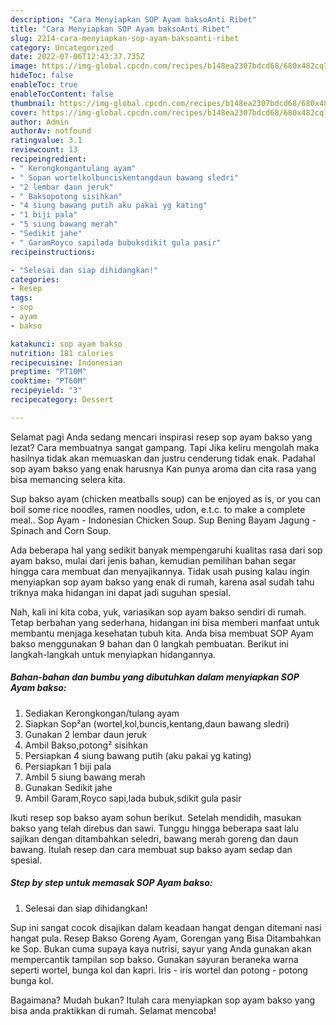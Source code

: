 ```yaml
---
description: "Cara Menyiapkan SOP Ayam baksoAnti Ribet"
title: "Cara Menyiapkan SOP Ayam baksoAnti Ribet"
slug: 2214-cara-menyiapkan-sop-ayam-baksoanti-ribet
category: Uncategorized
date: 2022-07-06T12:43:37.735Z
image: https://img-global.cpcdn.com/recipes/b148ea2307bdcd68/680x482cq70/sop-ayam-bakso-foto-resep-utama.jpg
hideToc: false
enableToc: true
enableTocContent: false
thumbnail: https://img-global.cpcdn.com/recipes/b148ea2307bdcd68/680x482cq70/sop-ayam-bakso-foto-resep-utama.jpg
cover: https://img-global.cpcdn.com/recipes/b148ea2307bdcd68/680x482cq70/sop-ayam-bakso-foto-resep-utama.jpg
author: Admin
authorAv: notfound
ratingvalue: 3.1
reviewcount: 13
recipeingredient:
- " Kerongkongantulang ayam"
- " Sopan wortelkolbunciskentangdaun bawang sledri"
- "2 lembar daun jeruk"
- " Baksopotong sisihkan"
- "4 siung bawang putih aku pakai yg kating"
- "1 biji pala"
- "5 siung bawang merah"
- "Sedikit jahe"
- " GaramRoyco sapilada bubuksdikit gula pasir"
recipeinstructions:

- "Selesai dan siap dihidangkan!"
categories:
- Resep
tags:
- sop
- ayam
- bakso

katakunci: sop ayam bakso 
nutrition: 181 calories
recipecuisine: Indonesian
preptime: "PT10M"
cooktime: "PT60M"
recipeyield: "3"
recipecategory: Dessert

---
```



Selamat pagi Anda sedang mencari inspirasi resep sop ayam bakso yang lezat? Cara membuatnya sangat gampang. Tapi Jika keliru mengolah maka hasilnya tidak akan memuaskan dan justru cenderung tidak enak. Padahal sop ayam bakso yang enak harusnya Kan punya aroma dan cita rasa yang bisa memancing selera kita.


Sup bakso ayam (chicken meatballs soup) can be enjoyed as is, or you can boil some rice noodles, ramen noodles, udon, e.t.c. to make a complete meal.. Sop Ayam - Indonesian Chicken Soup. Sup Bening Bayam Jagung - Spinach and Corn Soup.

Ada beberapa hal yang sedikit banyak mempengaruhi kualitas rasa dari sop ayam bakso, mulai dari jenis bahan, kemudian pemilihan bahan segar hingga cara membuat dan menyajikannya. Tidak usah pusing kalau ingin menyiapkan sop ayam bakso yang enak di rumah, karena asal sudah tahu triknya maka hidangan ini dapat jadi suguhan spesial.


Nah, kali ini kita coba, yuk, variasikan sop ayam bakso sendiri di rumah. Tetap berbahan yang sederhana, hidangan ini bisa memberi manfaat untuk membantu menjaga kesehatan tubuh kita. Anda bisa membuat SOP Ayam bakso menggunakan 9 bahan dan 0 langkah pembuatan. Berikut ini langkah-langkah untuk menyiapkan hidangannya.

<!--inarticleads1-->

##### Bahan-bahan dan bumbu yang dibutuhkan dalam menyiapkan SOP Ayam bakso:

1. Sediakan  Kerongkongan/tulang ayam
1. Siapkan  Sop²an (wortel,kol,buncis,kentang,daun bawang sledri)
1. Gunakan 2 lembar daun jeruk
1. Ambil  Bakso,potong² sisihkan
1. Persiapkan 4 siung bawang putih (aku pakai yg kating)
1. Persiapkan 1 biji pala
1. Ambil 5 siung bawang merah
1. Gunakan Sedikit jahe
1. Ambil  Garam,Royco sapi,lada bubuk,sdikit gula pasir


Ikuti resep sop bakso ayam sohun berikut. Setelah mendidih, masukan bakso yang telah direbus dan sawi. Tunggu hingga beberapa saat lalu sajikan dengan ditambahkan seledri, bawang merah goreng dan daun bawang. Itulah resep dan cara membuat sup bakso ayam sedap dan spesial. 

<!--inarticleads2-->

##### Step by step untuk memasak SOP Ayam bakso:


1. Selesai dan siap dihidangkan!

Sup ini sangat cocok disajikan dalam keadaan hangat dengan ditemani nasi hangat pula. Resep Bakso Goreng Ayam, Gorengan yang Bisa Ditambahkan ke Sop. Bukan cuma supaya kaya nutrisi, sayur yang Anda gunakan akan mempercantik tampilan sop bakso. Gunakan sayuran beraneka warna seperti wortel, bunga kol dan kapri. Iris - iris wortel dan potong - potong bunga kol. 

Bagaimana? Mudah bukan? Itulah cara menyiapkan sop ayam bakso yang bisa anda praktikkan di rumah. Selamat mencoba!
